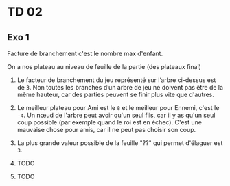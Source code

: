 # TD 02

## Exo 1

Facture de branchement c'est le nombre max d'enfant.

On a nos plateau au niveau de feuille de la partie (des plateaux final)

1. Le facteur de branchement du jeu représenté sur l’arbre ci-dessus est de `3`. Non toutes les branches d’un arbre de jeu ne doivent pas être de la même hauteur, car des parties peuvent se finir plus vite que d'autres.

2. Le meilleur plateau pour Ami est le `8` et le meilleur pour Ennemi, c'est le `-4`. Un nœud de l'arbre peut avoir qu'un seul fils, car il y as qu'un seul coup possible (par exemple quand le roi est en échec). C'est une mauvaise chose pour amis, car il ne peut pas choisir son coup.

3. La plus grande valeur possible de la feuille "??" qui permet d'élaguer est `3`.

4. TODO

5. TODO
